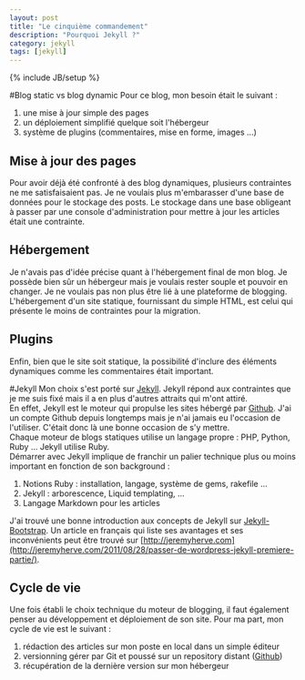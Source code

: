 ```yaml
---
layout: post
title: "Le cinquième commandement"
description: "Pourquoi Jekyll ?"
category: jekyll 
tags: [jekyll]
---
```

{% include JB/setup %}

#Blog static vs blog dynamic
Pour ce blog, mon besoin était le suivant : 
1. une mise à jour simple des pages
2. un déploiement simplifié quelque soit l'hébergeur
3. système de plugins (commentaires, mise en forme, images ...)


## Mise à jour des pages
Pour avoir déjà été confronté à des blog dynamiques, plusieurs contraintes ne me satisfaisaient pas. 
Je ne voulais plus m'embarasser d'une base de données pour le stockage des posts. 
Le stockage dans une base obligeant à passer par une console d'administration pour mettre à jour les articles était une contrainte.

## Hébergement
Je n'avais pas d'idée précise quant à l'hébergement final de mon blog.
Je possède bien sûr un hébergeur mais je voulais rester souple et pouvoir en changer. Je ne voulais pas non plus être lié à une plateforme de blogging.
L'hébergement d'un site statique, fournissant du simple HTML, est celui qui présente le moins de contraintes pour la migration.

## Plugins
Enfin, bien que le site soit statique, la possibilité d'inclure des éléments dynamiques comme les commentaires était important.

#Jekyll
Mon choix s'est porté sur [Jekyll](http://jekyllrb.com/).
Jekyll répond aux contraintes que je me suis fixé mais il a en plus d'autres attraits qui m'ont attiré.  
En effet, Jekyll est le moteur qui propulse les sites hébergé par [Github](https://help.github.com/articles/using-jekyll-with-pages). J'ai un compte Github depuis longtemps mais je n'ai jamais eu l'occasion de l'utiliser. C'était donc là une bonne occasion de s'y mettre.  
Chaque moteur de blogs statiques utilise un langage propre : PHP, Python, Ruby ... Jekyll utilise Ruby.  
Démarrer avec Jekyll implique de franchir un palier technique plus ou moins important en fonction de son background :
1. Notions Ruby : installation, langage, système de gems, rakefile ...
2. Jekyll : arborescence, Liquid templating,  ...
3. Langage Markdown pour les articles

J'ai trouvé une bonne introduction aux concepts de Jekyll sur [Jekyll-Bootstrap](http://jekyllbootstrap.com/lessons/jekyll-introduction.html). Un article en français qui liste ses avantages et ses inconvénients peut être trouvé sur [http://jeremyherve.com](http://jeremyherve.com/2011/08/28/passer-de-wordpress-jekyll-premiere-partie/).

## Cycle de vie
Une fois établi le choix technique du moteur de blogging, il faut également penser au développement et déploiement de son site.
Pour ma part, mon cycle de vie est le suivant : 
1. rédaction des articles sur mon poste en local dans un simple éditeur
2. versionning gérer par Git et poussé sur un repository distant ([Github](https://github.com/Twixer/site-twixer))
3. récupération de la dernière version sur mon hébergeur
